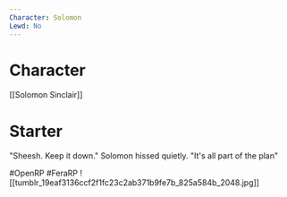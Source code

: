 ```yaml
---
Character: Solomon
Lewd: No
---
```

# Character
[[Solomon Sinclair]]

# Starter
"Sheesh. Keep it down." Solomon hissed quietly. "It's all part of the plan"

#OpenRP #FeraRP
![[tumblr_19eaf3136ccf2f1fc23c2ab371b9fe7b_825a584b_2048.jpg]]
